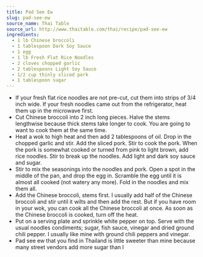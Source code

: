 ```yaml
---
title: Pad See Ew
slug: pad-see-ew
source_name: Thai Table
source_url: http://www.thaitable.com/thai/recipe/pad-see-ew
ingredients:
  - 1 lb Chinese broccoli
  - 1 tablespoon Dark Soy Sauce
  - 1 egg
  - 1 lb Fresh Flat Rice Noodles
  - 2 cloves chopped garlic
  - 2 tablespoons Light Soy Sauce
  - 1/2 cup thinly sliced pork
  - 1 tablespoon sugar
---
```


* If your fresh flat rice noodles are not pre-cut, cut them into strips of 3/4 inch wide. If your fresh noodles came out from the refrigerator, heat them up in the microwave first.
* Cut Chinese broccoli into 2 inch long pieces. Halve the stems lengthwise because thick stems take longer to cook. You are going to want to cook them at the same time.
* Heat a wok to high heat and then add 2 tablespoons of oil. Drop in the chopped garlic and stir. Add the sliced pork. Stir to cook the pork. When the pork is somewhat cooked or turned from pink to light brown, add rice noodles. Stir to break up the noodles. Add light and dark soy sauce and sugar.
* Stir to mix the seasonings into the noodles and pork. Open a spot in the middle of the pan, and drop the egg in. Scramble the egg until it is almost all cooked (not watery any more). Fold in the noodles and mix them all.
* Add the Chinese broccoli, stems first. I usually add half of the Chinese broccoli and stir until it wilts and then add the rest. But if you have room in your wok, you can cook all the Chinese broccoli at once. As soon as the Chinese broccoli is cooked, turn off the heat.
* Put on a serving plate and sprinkle white pepper on top. Serve with the usual noodles condiments; sugar, fish sauce, vinegar and dried ground chili pepper. I usually like mine with ground chili peppers and vinegar.
* Pad see ew that you find in Thailand is little sweeter than mine because many street vendors add more sugar than I
